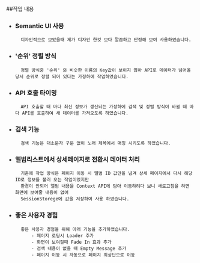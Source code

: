 ##작업 내용

* ### Semantic UI 사용
        디자인적으로 보았을때 제가 디자인 한것 보다 깔끔하고 단정해 보여 사용하였습니다.

* ### '순위' 정렬 방식
        정렬 방식중 '순위' 와 비슷한 이름의 Key값이 보이지 않아 API로 데이터가 넘어올 당시 순위로 정렬 되어 있다는 가정하에 작업하였습니다.

* ### API 호출 타이밍
        API 호출할 때 마다 최신 정보가 갱신되는 가정하에 검색 및 정렬 방식이 바뀔 때 마다 API를 호출하여 새 데이터를 가져오도록 하였습니다.

* ### 검색 기능
        검색 기능은 대소문자 구문 없이 노래 제목에서 매칭 시키도록 하였습니다.

* ### 앨범리스트에서 상세페이지로 전환시 데이터 처리
        기존에 작업 방식은 페이지 이동 시 앨범 ID 값만을 넘겨 상세 페이지에서 다시 해당 ID로 정보를 불러 오는 작업이었지만
        환경이 안되어 앨범 내용을 Context API에 담아 이동하려다 보니 새로고침을 하면 화면에 보여줄 내용이 없어
        SessionStorege에 값을 저장하여 사용 하였습니다.

* ### 좋은 사용자 경험
        좋은 사용자 경험을 위해 아래 기능을 추가하였습니다.
            - 페이지 로딩시 Loader 추가
            - 화면이 보여질때 Fade In 효과 추가
            - 검색 내용이 없을 때 Empty Message 추가
            - 페이지 이동 시 자동으로 페이지 최상단으로 이동




